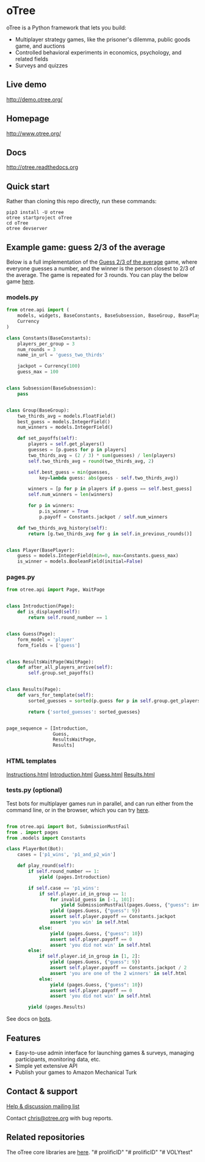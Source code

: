 # oTree

oTree is a Python framework that lets you build:

- Multiplayer strategy games, like the prisoner's dilemma, public goods game, and auctions
- Controlled behavioral experiments in economics, psychology, and related fields
- Surveys and quizzes

## Live demo
http://demo.otree.org/

## Homepage
http://www.otree.org/

## Docs

http://otree.readthedocs.org

## Quick start

Rather than cloning this repo directly,
run these commands:

```
pip3 install -U otree
otree startproject oTree
cd oTree
otree devserver
```

## Example game: guess 2/3 of the average

Below is a full implementation of the
[Guess 2/3 of the average](https://en.wikipedia.org/wiki/Guess_2/3_of_the_average) game,
where everyone guesses a number, and the winner is the person closest to 2/3 of the average.
The game is repeated for 3 rounds.
You can play the below game [here](http://otree-demo.herokuapp.com/demo/guess_two_thirds/).

### models.py

```python
from otree.api import (
    models, widgets, BaseConstants, BaseSubsession, BaseGroup, BasePlayer,
    Currency
)

class Constants(BaseConstants):
    players_per_group = 3
    num_rounds = 3
    name_in_url = 'guess_two_thirds'

    jackpot = Currency(100)
    guess_max = 100


class Subsession(BaseSubsession):
    pass


class Group(BaseGroup):
    two_thirds_avg = models.FloatField()
    best_guess = models.IntegerField()
    num_winners = models.IntegerField()

    def set_payoffs(self):
        players = self.get_players()
        guesses = [p.guess for p in players]
        two_thirds_avg = (2 / 3) * sum(guesses) / len(players)
        self.two_thirds_avg = round(two_thirds_avg, 2)

        self.best_guess = min(guesses,
            key=lambda guess: abs(guess - self.two_thirds_avg))

        winners = [p for p in players if p.guess == self.best_guess]
        self.num_winners = len(winners)

        for p in winners:
            p.is_winner = True
            p.payoff = Constants.jackpot / self.num_winners

    def two_thirds_avg_history(self):
        return [g.two_thirds_avg for g in self.in_previous_rounds()]


class Player(BasePlayer):
    guess = models.IntegerField(min=0, max=Constants.guess_max)
    is_winner = models.BooleanField(initial=False)
```

### pages.py

```python
from otree.api import Page, WaitPage


class Introduction(Page):
    def is_displayed(self):
        return self.round_number == 1


class Guess(Page):
    form_model = 'player'
    form_fields = ['guess']


class ResultsWaitPage(WaitPage):
    def after_all_players_arrive(self):
        self.group.set_payoffs()


class Results(Page):
    def vars_for_template(self):
        sorted_guesses = sorted(p.guess for p in self.group.get_players())

        return {'sorted_guesses': sorted_guesses}


page_sequence = [Introduction,
                 Guess,
                 ResultsWaitPage,
                 Results]
```

### HTML templates

[Instructions.html](https://github.com/oTree-org/oTree/blob/master/guess_two_thirds/templates/guess_two_thirds/Instructions.html)
[Introduction.html](https://github.com/oTree-org/oTree/blob/master/guess_two_thirds/templates/guess_two_thirds/Introduction.html)
[Guess.html](https://github.com/oTree-org/oTree/blob/master/guess_two_thirds/templates/guess_two_thirds/Guess.html)
[Results.html](https://github.com/oTree-org/oTree/blob/master/guess_two_thirds/templates/guess_two_thirds/Results.html)

### tests.py (optional)

Test bots for multiplayer games run in parallel, 
and can run either from the command line,
or in the browser, which you can try [here](http://otree-demo.herokuapp.com/demo/matching_pennies_bots/).

```python

from otree.api import Bot, SubmissionMustFail
from . import pages
from .models import Constants

class PlayerBot(Bot):
    cases = ['p1_wins', 'p1_and_p2_win']

    def play_round(self):
        if self.round_number == 1:
            yield (pages.Introduction)

        if self.case == 'p1_wins':
            if self.player.id_in_group == 1:
                for invalid_guess in [-1, 101]:
                    yield SubmissionMustFail(pages.Guess, {"guess": invalid_guess})
                yield (pages.Guess, {"guess": 9})
                assert self.player.payoff == Constants.jackpot
                assert 'you win' in self.html
            else:
                yield (pages.Guess, {"guess": 10})
                assert self.player.payoff == 0
                assert 'you did not win' in self.html
        else:
            if self.player.id_in_group in [1, 2]:
                yield (pages.Guess, {"guess": 9})
                assert self.player.payoff == Constants.jackpot / 2
                assert 'you are one of the 2 winners' in self.html
            else:
                yield (pages.Guess, {"guess": 10})
                assert self.player.payoff == 0
                assert 'you did not win' in self.html

        yield (pages.Results)
```

See docs on [bots](http://otree.readthedocs.io/en/latest/bots.html).


## Features 

- Easy-to-use admin interface for launching games & surveys, managing participants, monitoring data, etc.
- Simple yet extensive API
- Publish your games to Amazon Mechanical Turk


## Contact & support

[Help & discussion mailing list](https://groups.google.com/forum/#!forum/otree)

Contact chris@otree.org with bug reports.


## Related repositories

The oTree core libraries are [here](https://github.com/oTree-org/otree-core).
"# prolificID" 
"# prolificID" 
"# VOLYtest" 
